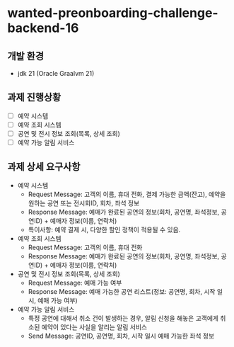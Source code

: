 # wanted-preonboarding-challenge-backend-16

## 개발 환경

- jdk 21 (Oracle Graalvm 21)

## 과제 진행상황

-[ ] 예약 시스템
-[ ] 예약 조회 시스템
-[ ] 공연 및 전시 정보 조회(목록, 상세 조회)
-[ ] 예약 가능 알림 서비스

## 과제 상세 요구사항

- 예약 시스템
    - Request Message: 고객의 이름, 휴대 전화, 결제 가능한 금액(잔고), 예약을 원하는 공연 또는 전시회ID, 회차, 좌석 정보
    - Response Message: 예매가 완료된 공연의 정보(회차, 공연명, 좌석정보, 공연ID) + 예매자 정보(이름, 연락처)
    - 특이사항: 예약 결제 시, 다양한 할인 정책이 적용될 수 있음.
- 예약 조회 시스템
    - Request Message: 고객의 이름, 휴대 전화
    - Response Message: 예매가 완료된 공연의 정보(회차, 공연명, 좌석정보, 공연ID) + 예매자 정보(이름, 연락처)
- 공연 및 전시 정보 조회(목록, 상세 조회)
    - Request Message: 예매 가능 여부
    - Response Message: 예매 가능한 공연 리스트(정보: 공연명, 회차, 시작 일시, 예매 가능 여부)
- 예약 가능 알림 서비스
    - 특정 공연에 대해서 취소 건이 발생하는 경우, 알림 신청을 해놓은 고객에게 취소된 예약이 있다는 사실을 알리는 알림 서비스
    - Send Message: 공연ID, 공연명, 회차, 시작 일시 예매 가능한 좌석 정보 
